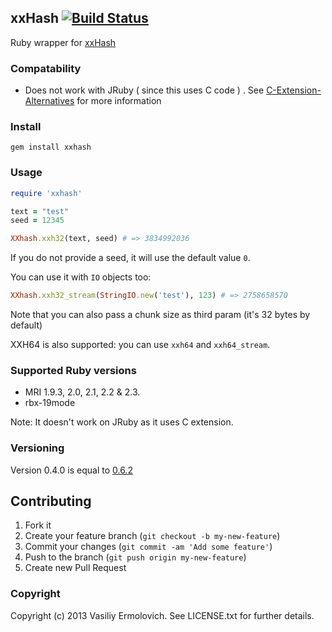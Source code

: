 ## xxHash [![Build Status](https://travis-ci.org/nashby/xxhash.png?branch=master)](https://travis-ci.org/nashby/xxhash)

Ruby wrapper for [xxHash](https://github.com/Cyan4973/xxHash)

### Compatability
- Does not work with JRuby ( since this uses C code ) . See [C-Extension-Alternatives](https://github.com/jruby/jruby/wiki/C-Extension-Alternatives) for more information

### Install

    gem install xxhash

### Usage

```ruby
require 'xxhash'

text = "test"
seed = 12345

XXhash.xxh32(text, seed) # => 3834992036
```

If you do not provide a seed, it will use the default value `0`.

You can use it with `IO` objects too:

```ruby
XXhash.xxh32_stream(StringIO.new('test'), 123) # => 2758658570
```

Note that you can also pass a chunk size as third param (it's 32 bytes by default)

XXH64 is also supported: you can use `xxh64` and `xxh64_stream`.

### Supported Ruby versions

- MRI 1.9.3, 2.0, 2.1, 2.2 & 2.3.
- rbx-19mode

Note: It doesn't work on JRuby as it uses C extension.

### Versioning

Version 0.4.0 is equal to [0.6.2](https://github.com/Cyan4973/xxHash/tree/v0.6.2)

## Contributing

1. Fork it
2. Create your feature branch (`git checkout -b my-new-feature`)
3. Commit your changes (`git commit -am 'Add some feature'`)
4. Push to the branch (`git push origin my-new-feature`)
5. Create new Pull Request

### Copyright

Copyright (c) 2013 Vasiliy Ermolovich. See LICENSE.txt for
further details.
